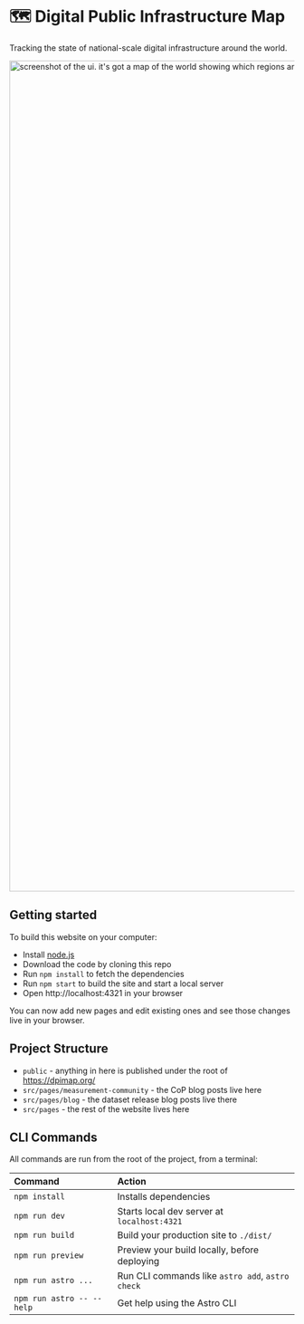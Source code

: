 # 🗺️ Digital Public Infrastructure Map

Tracking the state of national-scale digital infrastructure around the world.

<img width="1468" alt="screenshot of the ui. it's got a map of the world showing which regions are running digital public infrastructure projects." src="https://github.com/user-attachments/assets/7398f03d-dd4b-4330-ae6a-265e21254f58" />

## Getting started

To build this website on your computer:

- Install [node.js](https://nodejs.org)
- Download the code by cloning this repo
- Run `npm install` to fetch the dependencies
- Run `npm start` to build the site and start a local server
- Open http://localhost:4321 in your browser

You can now add new pages and edit existing ones and see those changes live in your browser.

## Project Structure

- `public` - anything in here is published under the root of https://dpimap.org/
- `src/pages/measurement-community` - the CoP blog posts live here
- `src/pages/blog` - the dataset release blog posts live there
- `src/pages` - the rest of the website lives here

## CLI Commands

All commands are run from the root of the project, from a terminal:

| Command                   | Action                                           |
| :------------------------ | :----------------------------------------------- |
| `npm install`             | Installs dependencies                            |
| `npm run dev`             | Starts local dev server at `localhost:4321`      |
| `npm run build`           | Build your production site to `./dist/`          |
| `npm run preview`         | Preview your build locally, before deploying     |
| `npm run astro ...`       | Run CLI commands like `astro add`, `astro check` |
| `npm run astro -- --help` | Get help using the Astro CLI                     |
